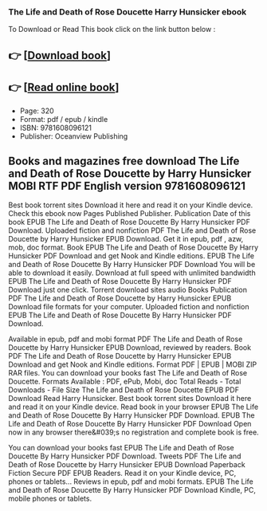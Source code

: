 ### The Life and Death of Rose Doucette Harry Hunsicker ebook

To Download or Read This book click on the link button below :

## 👉  [**[Download book](http://filesbooks.info/download.php?group=book&from=github.com&id=716111&lnk=1081 "Download book")**]

## 👉  [**[Read online book](http://filesbooks.info/download.php?group=book&from=github.com&id=716111&lnk=1081 "Read online book")**]


* Page: 320
* Format: pdf / epub / kindle
* ISBN: 9781608096121
* Publisher: Oceanview Publishing



## Books and magazines free download The Life and Death of Rose Doucette by Harry Hunsicker MOBI RTF PDF English version 9781608096121


Best book torrent sites Download it here and read it on your Kindle device. Check this ebook now Pages Published Publisher. Publication Date of this book EPUB The Life and Death of Rose Doucette By Harry Hunsicker PDF Download. Uploaded fiction and nonfiction PDF The Life and Death of Rose Doucette by Harry Hunsicker EPUB Download. Get it in epub, pdf , azw, mob, doc format. Book EPUB The Life and Death of Rose Doucette By Harry Hunsicker PDF Download and get Nook and Kindle editions. EPUB The Life and Death of Rose Doucette By Harry Hunsicker PDF Download You will be able to download it easily. Download at full speed with unlimited bandwidth EPUB The Life and Death of Rose Doucette By Harry Hunsicker PDF Download just one click. Torrent download sites audio Books Publication PDF The Life and Death of Rose Doucette by Harry Hunsicker EPUB Download file formats for your computer. Uploaded fiction and nonfiction EPUB The Life and Death of Rose Doucette By Harry Hunsicker PDF Download.

Available in epub, pdf and mobi format PDF The Life and Death of Rose Doucette by Harry Hunsicker EPUB Download, reviewed by readers. Book PDF The Life and Death of Rose Doucette by Harry Hunsicker EPUB Download and get Nook and Kindle editions. Format PDF | EPUB | MOBI ZIP RAR files. You can download your books fast The Life and Death of Rose Doucette. Formats Available : PDF, ePub, Mobi, doc Total Reads - Total Downloads - File Size The Life and Death of Rose Doucette EPUB PDF Download Read Harry Hunsicker. Best book torrent sites Download it here and read it on your Kindle device. Read book in your browser EPUB The Life and Death of Rose Doucette By Harry Hunsicker PDF Download. EPUB The Life and Death of Rose Doucette By Harry Hunsicker PDF Download Open now in any browser there&amp;#039;s no registration and complete book is free.

You can download your books fast EPUB The Life and Death of Rose Doucette By Harry Hunsicker PDF Download. Tweets PDF The Life and Death of Rose Doucette by Harry Hunsicker EPUB Download Paperback Fiction Secure PDF EPUB Readers. Read it on your Kindle device, PC, phones or tablets... Reviews in epub, pdf and mobi formats. EPUB The Life and Death of Rose Doucette By Harry Hunsicker PDF Download Kindle, PC, mobile phones or tablets.






